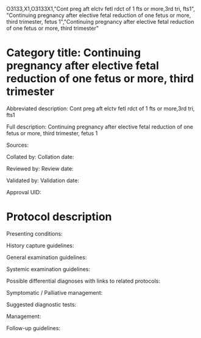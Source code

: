 O3133,X1,O3133X1,"Cont preg aft elctv fetl rdct of 1 fts or more,3rd tri, fts1", "Continuing pregnancy after elective fetal reduction of one fetus or more, third trimester, fetus 1","Continuing pregnancy after elective fetal reduction of one fetus or more, third trimester"
# Category title: Continuing pregnancy after elective fetal reduction of one fetus or more, third trimester

Abbreviated description: Cont preg aft elctv fetl rdct of 1 fts or more,3rd tri, fts1

Full description: Continuing pregnancy after elective fetal reduction of one fetus or more, third trimester, fetus 1

Sources:

Collated by:
Collation date:

Reviewed by:
Review date:

Validated by:
Validation date:

Approval UID:

# Protocol description

Presenting conditions:

History capture guidelines:

General examination guidelines:

Systemic examination guidelines:

Possible differential diagnoses with links to related protocols:

Symptomatic / Palliative management:

Suggested diagnostic tests:

Management:

Follow-up guidelines:
